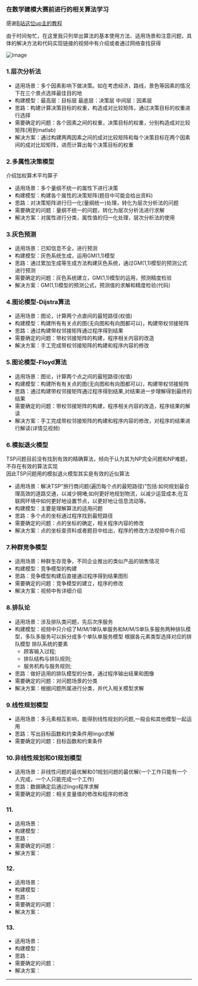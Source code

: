 ### 在数学建模大赛前进行的相关算法学习

感谢[B站这位up主的教程](https://www.bilibili.com/video/BV1Kb41167QZ?p=1)

由于时间匆忙，在这里我只列举出算法的基本使用方法、适用场景和注意问题，具体的解决方法和代码实现链接的视频中有介绍或者通过网络查找获得

![image](https://pic1.zhimg.com/80/v2-fb8863b0b3699f22684ede39c5dec684_1440w.jpg)

### 1.层次分析法  

* 适用场景：多个因素影响下做决策。如在考虑经济，路线，景色等因素的情况下在三个景点选择最佳目的地
* 构建模型：最高层：目标层  最底层：决策层  中间层：因素层
* 思路：构建计算决策目标的权重，构造成对比较矩阵，通过决策目标的权重进行选择
* 需要确定的问题：各个因素之间的权重，决策目标的权重，分别构造成对比较矩阵(用到matlab)
* 解决方案：通过构建两两因素之间的成对比较矩阵和每个决策目标在两个因素间的成对比较矩阵，进而计算出每个决策目标的权重

### 2.多属性决策模型  

介绍加权算术平均算子  
* 适用场景：多个量纲不统一的属性下进行决策
* 构建模型：构建各个属性的决策矩阵(题目中可能会给出资料)
* 思路：对决策矩阵进行归一化(量纲统一)处理，转化为层次分析法的问题
* 需要确定的问题：量纲不统一的问题，转化为层次分析法进行求解
* 解决方案：对属性进行分类，属性值的归一化处理，层次分析法的使用

### 3.灰色预测  

* 适用场景：已知信息不全，进行预测
* 构建模型：灰色系统生成，运用GM(1,1)模型
* 思路：通过累加生成等生成方法构建灰色系统，通过GM(1,1)模型的预测公式进行预测
* 需要确定的问题：灰色系统建立，GM(1,1)模型的运用，预测精度检验
* 解决方案：GM(1,1)模型的预测公式，预测值的求解和精度检验(代码)


### 4.图论模型-Dijstra算法  

* 适用场景：图论，计算两个点直间的最短路径(权值)
* 构建模型：构建所有有关点的图(无向图和有向图都可以)，构建带权邻接矩阵
* 思路：通过构建带权邻接矩阵通过程序得到结果
* 需要确定的问题：带权邻接矩阵的构建，程序相关内容的改造
* 解决方案：手工完成带权邻接矩阵的构建和程序内容的修改

### 5.图论模型-Floyd算法  

* 适用场景：图论，计算两个点之间的最短路径(权值)
* 构建模型：构建所有有关点的图(无向图和有向图都可以)，构建带权邻接矩阵
* 思路：通过构建带权邻接矩阵通过程序得到结果,对结果进一步理解得到最终的结果
* 需要确定的问题：带权邻接矩阵的构建，程序相关内容的改造，程序结果的解读
* 解决方案：手工完成带权邻接矩阵的构建和程序内容的修改，对程序的结果进行解读(详情见视频)

### 6.模拟退火模型  

TSP问题目前没有找到有效的精确算法，倾向于认为其为NP完全问题和NP难题，不存在有效的算法实现  
因此TSP问题用的模拟退火模型其实是有效的近似算法
* 适用场景：解决TSP“旅行商问题(遍历每个点的最短路径)”包括:如何规划最合理高效的道路交通，以减少拥堵;如何更好地规划物流，以减少运营成本;在互联网环境中如何更好地设置节点，以更好地让信息流动等。
* 构建模型：主要是理解算法的适用问题
* 思路：多个点的坐标通过程序找到最短路径
* 需要确定的问题：点的坐标的确定，相关程序内容的修改
* 解决方案：点的坐标查资料或者题目中给出，程序的修改方法视频中有介绍

### 7.种群竞争模型  

* 适用场景：种群生存竞争，不同企业推出的类似产品的销售情况
* 构建模型：竞争模型的构建
* 思路：竞争模型构建后直接通过程序得到结果图形
* 需要确定的问题：竞争模型的建立，程序的修改
* 解决方案：视频中有详细介绍


### 8.排队论  

* 适用场景：涉及排队类问题，先后次序服务
* 构建模型：视频中只介绍了M/M/1单队单服务和M/M/S单队多服务两种排队模型，多队多服务可以拆分成多个单队单服务模型
  根据各元素类型选择对应的排队模型
   排队系统的要素
  * 顾客输入过程;
  * 排队结构与排队规则;
  * 服务机构与服务规则;
* 思路：做好适用的排队模型的分类，通过程序输出结果和图像
* 需要确定的问题：对问题场景的分类
* 解决方案：根据问题所属进行分类，并代入相关模型求解

### 9.线性规划模型  

* 适用场景：多元素相互影响，能得到线性规划的问题,一般会和其他模型一起运用
* 思路：写出目标函数和约束条件用lingo求解
* 需要确定的问题：目标函数和约束条件

### 10.非线性规划和01规划模型  

* 适用场景：非线性问题的最优解和01规划问题的最优解(一个工作只能有一个人完成，一个人只能完成一个工作)
* 思路：数据确定后通过lingo程序求解
* 需要确定的问题：相关变量值的修改和程序的修改

### 11.  

* 适用场景：
* 构建模型：
* 思路：
* 需要确定的问题：
* 解决方案：


### 12.  

* 适用场景：
* 构建模型：
* 思路：
* 需要确定的问题：
* 解决方案：


### 13.  

* 适用场景：
* 构建模型：
* 思路：
* 需要确定的问题：
* 解决方案：

--------------------
